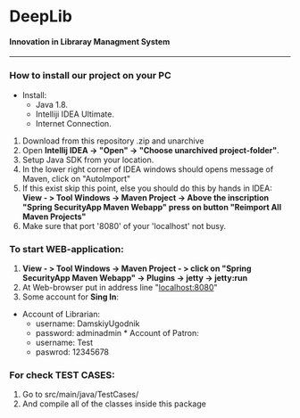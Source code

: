 

 **DeepLib** 
 ====================
#### Innovation in Libraray Managment System

------------------------------

### **How to install our project on your PC** 

+ Install:
  - Java 1.8.
  - Intelliji IDEA Ultimate.
  - Internet Connection.
         

1. Download from this repository .zip and unarchive
2. Open **Intellij IDEA -> "Open" -> "Choose unarchived project-folder"**.
3. Setup Java SDK from your location.
4. In the lower right corner of IDEA windows should opens message of Maven, click on "AutoImport"
5. If this exist skip this point, else you should do this by hands in IDEA:
      **View - > Tool Windows -> Maven Project -> Above the inscription "Spring SecurityApp Maven Webapp" press on button "Reimport All Maven Projects"**
6. Make sure that port '8080' of your 'localhost' not busy. 

 ### To start WEB-application:
  1. **View - > Tool Windows -> Maven Project - > click on "Spring SecurityApp Maven Webapp" -> Plugins -> jetty -> jetty:run**
  2. At Web-browser put in address line "[localhost:8080](http://localhost:8080)"
  3. Some account for **Sing In**:
   * Account of Librarian:
      + username: DamskiyUgodnik
      + password: adminadmin
    * Account of Patron:
      + username: Test
      + paswrod: 12345678
    
 
 ### For check TEST CASES:
 
 1. Go to src/main/java/TestCases/
 2. And compile all of the classes inside this package
 
 


